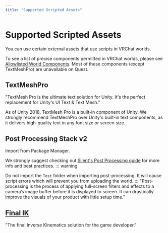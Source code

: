 ```yaml
---
title: "Supported Scripted Assets"
---
```


# Supported Scripted Assets

You can use certain external assets that use scripts in VRChat worlds.

To see a list of precise components permitted in VRChat worlds, please see [Allowlisted World Components](/creators.vrchat.com/worlds/whitelisted-world-components). Most of these components (except TextMeshPro) are unavailable on Quest.

## TextMeshPro
"TextMesh Pro is the ultimate text solution for Unity. It's the perfect replacement for Unity's UI Text & Text Mesh."

As of Unity 2018, TextMesh Pro is a built-in component of Unity. We strongly recommend TextMeshPro over Unity's built-in text components, as it delivers high-quality text in any font size or screen size.

## Post Processing Stack v2
Import from Package Manager.

We strongly suggest checking out [Silent's Post Processing guide](https://gitlab.com/s-ilent/SCSS/wikis/Other/Post-Processing) for more info and best practices.
::: warning 

Do not import the `Test` folder when importing post-processing. It will cause script errors which will prevent you from uploading the world.
:::
"Post-processing is the process of applying full-screen filters and effects to a camera’s image buffer before it is displayed to screen. It can drastically improve the visuals of your product with little setup time."

## [Final IK](https://assetstore.unity.com/packages/tools/animation/final-ik-14290)
"The final Inverse Kinematics solution for the game developer."